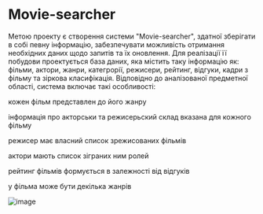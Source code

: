 ﻿# Movie-searcher

Метою проекту є створення системи "Movie-searcher", здатної зберігати в собі певну інформацію, забезпечувати можливість отримання необхідних даних щодо запитів та їх оновлення. Для реалізації її побудови проектується база даних, яка містить таку інформацію як: фільми, актори, жанри, категрорії, режисери, рейтинг, відгуки, кадри з фільму та зіркова класифікація. Відповідно до аналізованої предметної області, система включає такі особливості:

<p>кожен фільм представлен до його жанру<p>
<p>інформація про акторськи та режисерьский склад вказана для кожного фільму<p>
<p>режисер має власний список зрежисованих фільмів<p>
<p>актори мають список зіграних ним ролей<p>
<p>рейтинг фільмів формується в залежності від відгуків<p>
<p>у фільма може бути декілька жанрів<p>

![image](https://user-images.githubusercontent.com/78902243/175381767-91ff6682-c291-43bd-bec7-1818fc7ad76b.png)
